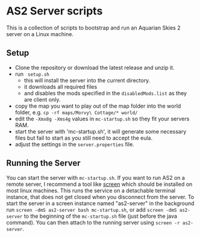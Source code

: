 # AS2 Server scripts
This is a collection of scripts to bootstrap and run an Aquarian Skies 2 server on a Linux machine.
## Setup
- Clone the repository or download the latest release and unzip it.
- run ` setup.sh`
  - this will install the server into the current directory.
  - it downloads all required files
  - and disables the mods specified in the ``disabledMods.list`` as they are client only.
- copy the map you want to play out of the map folder into the world folder, e.g. `cp -rf maps/Morvy\ Cottage/* world/`
- edit the `-Xmx8g -Xms4g` values in `mc-startup.sh` so they fit your servers RAM.
- start the server with 'mc-startup.sh', it will generate some necessary files but fail to start as you still need to accept the eula.
- adjust the settings in the `server.properties` file.

## Running the Server
You can start the server with `mc-startup.sh`.
If you want to run AS2 on a remote server, I recommend a tool like [screen](https://www.gnu.org/software/screen/) which should be installed on most linux machines. This runs the service on a detachable terminal instance, that does not get closed when you disconnect from the server.
To start the server in a screen instance named "as2-server" in the background run `screen -dmS as2-server bash mc-startup.sh`, or add `screen -dmS as2-server` to the beginning of the `mc-startup.sh` file (just before the java command).
You can then attach to the running server using `screen -r as2-server`.
